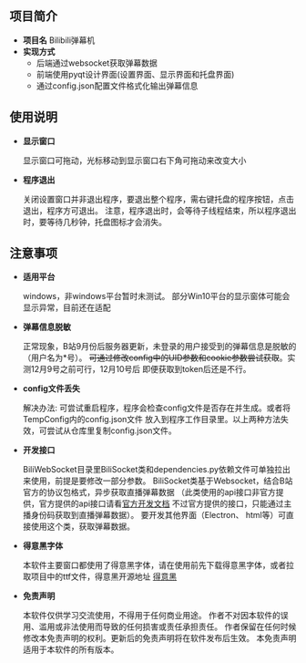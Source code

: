 
## 项目简介

- **项目名** Bilibili弹幕机
- **实现方式**
  - 后端通过websocket获取弹幕数据
  - 前端使用pyqt设计界面(设置界面、显示界面和托盘界面)
  - 通过config.json配置文件格式化输出弹幕信息

## 使用说明

- **显示窗口**

  显示窗口可拖动，光标移动到显示窗口右下角可拖动来改变大小

- **程序退出**

  关闭设置窗口并非退出程序，要退出整个程序，需右键托盘的程序按钮，点击退出，程序方可退出。
  注意，程序退出时，会等待子线程结束，所以程序退出时，要等待几秒钟，托盘图标才会消失。

## 注意事项

- **适用平台**

    windows，非windows平台暂时未测试。
    部分Win10平台的显示窗体可能会显示异常，目前还在适配

- **弹幕信息脱敏** 

    正常现象，B站9月份后服务器更新，未登录的用户接受到的弹幕信息是脱敏的（用户名为*号）。
    ~~可通过修改config中的UID参数和cookie参数尝试获取~~。实测12月9号之前可行，12月10号后
    即便获取到token后还是不行。

- **config文件丢失**

    解决办法: 可尝试重启程序，程序会检查config文件是否存在并生成。或者将TempConfig内的config.json文件
    放入到程序工作目录里。以上两种方法失效，可尝试从仓库里复制config.json文件。

- **开发接口**

    BiliWebSocket目录里BiliSocket类和dependencies.py依赖文件可单独拉出来使用，前提是要修改一部分参数。
    BiliSocket类基于Websocket，结合B站官方的协议包格式，异步获取直播弹幕数据
   （此类使用的api接口非官方提供，官方提供的api接口请看[官方开发文档](https://open-live.bilibili.com/document/)
    不过官方提供的接口，只能通过主播身份码获取到直播弹幕数据）。
    要开发其他界面（Electron、 html等）可直接使用这个类，获取弹幕数据。

- **得意黑字体**

    本软件主要窗口都使用了得意黑字体，请在使用前先下载得意黑字体，或者拉取项目中的ttf文件，得意黑开源地址
    [得意黑](https://github.com/atelier-anchor/smiley-sans)

- **免责声明**

    本软件仅供学习交流使用，不得用于任何商业用途。
    作者不对因本软件的误用、滥用或非法使用而导致的任何损害或责任承担责任。
    作者保留在任何时候修改本免责声明的权利。更新后的免责声明将在软件发布后生效。
    本免责声明适用于本软件的所有版本。
  